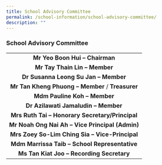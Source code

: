 ```yaml
---
title: School Advisory Committee
permalink: /school-information/school-advisory-committee/
description: ""
---
```

### School Advisory Committee

|  |
|:---:|
| **Mr Yeo Boon Hui – Chairman** |
| **Mr Tay Thain Lin – Member** |
| **Dr Susanna Leong Su Jan – Member** |
| **Mr Tan Kheng Phuong – Member** / **Treasurer** |
| **Mdm Pauline Koh – Member** |
| **Dr Azilawati Jamaludin – Member** |
| **Mrs Ruth Tai – Honorary Secretary/Principal** |
| **Mr Noah Ong Nai Ah – Vice Principal (Admin)** |
| **Mrs Zoey So-Lim Ching Sia – Vice-Principal** |
| **Mdm Marrissa Taib – School Representative** |
| **Ms Tan Kiat Joo – Recording Secretary** |